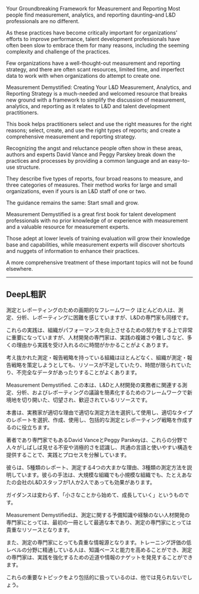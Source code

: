 Your Groundbreaking Framework for Measurement and Reporting Most people find measurement, analytics, and reporting daunting–and L&D professionals are no different.

As these practices have become critically important for organizations’ efforts to improve performance, talent development professionals have often been slow to embrace them for many reasons, including the seeming complexity and challenge of the practices.

Few organizations have a well-thought-out measurement and reporting strategy, and there are often scant resources, limited time, and imperfect data to work with when organizations do attempt to create one.

Measurement Demystified: Creating Your L&D Measurement, Analytics, and Reporting Strategy is a much-needed and welcomed resource that breaks new ground with a framework to simplify the discussion of measurement, analytics, and reporting as it relates to L&D and talent development practitioners.

This book helps practitioners select and use the right measures for the right reasons; select, create, and use the right types of reports; and create a comprehensive measurement and reporting strategy.

Recognizing the angst and reluctance people often show in these areas, authors and experts David Vance and Peggy Parskey break down the practices and processes by providing a common language and an easy-to-use structure.

They describe five types of reports, four broad reasons to measure, and three categories of measures. Their method works for large and small organizations, even if yours is an L&D staff of one or two.

The guidance remains the same: Start small and grow.

Measurement Demystified is a great first book for talent development professionals with no prior knowledge of or experience with measurement and a valuable resource for measurement experts.

Those adept at lower levels of training evaluation will grow their knowledge base and capabilities, while measurement experts will discover shortcuts and nuggets of information to enhance their practices.

A more comprehensive treatment of these important topics will not be found elsewhere.

---

## DeepL粗訳

測定とレポーティングのための画期的なフレームワーク ほとんどの人は、測定、分析、レポーティングに困難を感じていますが、L&Dの専門家も同様です。

これらの実践は、組織がパフォーマンスを向上させるための努力をする上で非常に重要になっていますが、人材開発の専門家は、実践の複雑さや難しさなど、多くの理由から実践を受け入れるのに時間がかかることがよくあります。

考え抜かれた測定・報告戦略を持っている組織はほとんどなく、組織が測定・報告戦略を策定しようとしても、リソースが不足していたり、時間が限られていたり、不完全なデータがあったりすることがよくあります。

Measurement Demystified. この本は、L&Dと人材開発の実務者に関連する測定、分析、およびレポーティングの議論を簡素化するためのフレームワークで新境地を切り開いた、切望され、歓迎されているリソースです。

本書は、実務家が適切な理由で適切な測定方法を選択して使用し、適切なタイプのレポートを選択、作成、使用し、包括的な測定とレポーティング戦略を作成するのに役立ちます。

著者であり専門家でもあるDavid VanceとPeggy Parskeyは、これらの分野で人々がしばしば見せる不安や消極的さを認識し、共通の言語と使いやすい構造を提供することで、実践とプロセスを分解しています。

彼らは、5種類のレポート、測定する4つの大まかな理由、3種類の測定方法を説明しています。彼らの手法は、大規模な組織でも小規模な組織でも、たとえあなたの会社のL&Dスタッフが1人か2人であっても効果があります。

ガイダンスは変わらず、「小さなことから始めて、成長していく」というものです。

Measurement Demystifiedは、測定に関する予備知識や経験のない人材開発の専門家にとっては、最初の一冊として最適な本であり、測定の専門家にとっては貴重なリソースとなります。

また、測定の専門家にとっても貴重な情報源となります。トレーニング評価の低レベルの分野に精通している人は、知識ベースと能力を高めることができ、測定の専門家は、実践を強化するための近道や情報のナゲットを発見することができます。

これらの重要なトピックをより包括的に扱っているのは、他では見られないでしょう。
